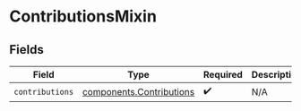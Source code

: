 # ContributionsMixin


## Fields

| Field                                                                | Type                                                                 | Required                                                             | Description                                                          |
| -------------------------------------------------------------------- | -------------------------------------------------------------------- | -------------------------------------------------------------------- | -------------------------------------------------------------------- |
| `contributions`                                                      | [components.Contributions](../../models/components/contributions.md) | :heavy_check_mark:                                                   | N/A                                                                  |